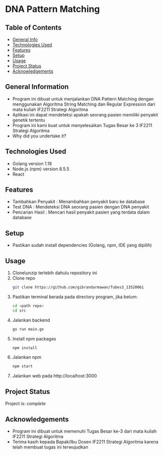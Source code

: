 # DNA Pattern Matching

## Table of Contents
* [General Info](#general-information)
* [Technologies Used](#technologies-used)
* [Features](#features)
* [Setup](#setup)
* [Usage](#usage)
* [Project Status](#project-status)
* [Acknowledgements](#acknowledgements)



## General Information
- Program ini dibuat untuk menjalankan DNA Pattern Matching dengan menggunakan Algoritma String Matching dan Regular Expression dari mata kuliah IF2211 Strategi Algoritma
- Aplikasi ini dapat mendeteksi apakah seorang pasien memiliki penyakit genetik tertentu
- Program ini kami buat untuk menyelesaikan Tugas Besar ke 3 IF2211 Strategi Algoritma
- Why did you undertake it?
<!-- You don't have to answer all the questions - just the ones relevant to your project. -->


## Technologies Used
- Golang version 1.18
- Node.js (npm) version 8.5.5
- React 


## Features
- Tambahkan Penyakit : Menambahkan penyakit baru ke database
- Test DNA           : Mendeteksi DNA seorang pasien dengan DNA penyakit
- Pencarian Hasil    : Mencari hasil penyakit pasien yang terdata dalam database


## Setup
- Pastikan sudah install dependencies (Golang, npm, IDE yang dipilih)

## Usage

1. Clone\unzip terlebih dahulu repository ini
2. Clone repo
   ```sh
   git clone https://github.com/gibrandarmawan/Tubes3_13520061
   ```
3. Pastikan terminal berada pada directory program, jika belum:
   ```sh
   cd <path repo>
   cd src
   ```
4. Jalankan backend
   ```sh
   go run main.go
   ```
5. Install npm packages
   ```sh
   npm install
   ```
6. Jalankan npm
   ```js
   npm start
   ```
7. Jalankan web pada http://localhost:3000



## Project Status
Project is:  _complete_ 

## Acknowledgements
- Program ini dibuat untuk memenuhi Tugas Besar ke-3 dari mata kuliah IF2211 Strategi Algoritma
- Terima kasih kepada Bapak/Ibu Dosen IF2211 Strategi Algoritma karena telah membuat tugas ini terwujudkan


